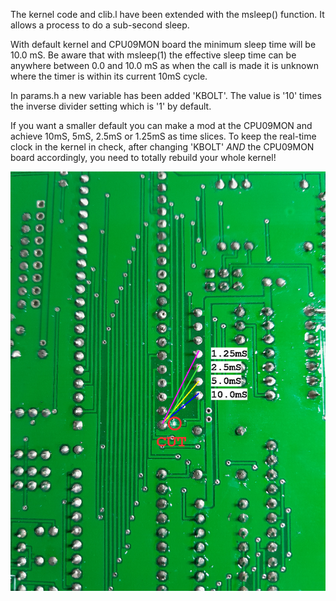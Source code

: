 The kernel code and clib.l have been extended with the msleep() function.
It allows a process to do a sub-second sleep.

With default kernel and CPU09MON board the minimum sleep time will be
10.0 mS. Be aware that with msleep(1) the effective sleep time can be
anywhere between 0.0 and 10.0 mS as when the call is made it is unknown 
where the timer is within its current 10mS cycle.

In params.h a new variable has been added 'KBOLT'. The value is '10' times
the inverse divider setting which is '1' by default.

If you want a smaller default you can make a mod at the CPU09MON and achieve
10mS, 5mS, 2.5mS or 1.25mS as time slices. To keep the real-time clock in
the kernel in check, after changing 'KBOLT' _AND_ the CPU09MON board
accordingly, you need to totally rebuild your whole kernel!

![CPU09MON mod's for msleep()](./MOD_MSLEEP.png)



